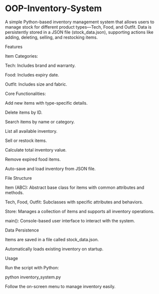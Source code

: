 # OOP-Inventory-System
A simple Python-based inventory management system that allows users to manage stock for different product types—Tech, Food, and Outfit. Data is persistently stored in a JSON file (stock_data.json), supporting actions like adding, deleting, selling, and restocking items.

Features

Item Categories:

Tech: Includes brand and warranty.

Food: Includes expiry date.

Outfit: Includes size and fabric.


Core Functionalities:

Add new items with type-specific details.

Delete items by ID.

Search items by name or category.

List all available inventory.

Sell or restock items.

Calculate total inventory value.

Remove expired food items.

Auto-save and load inventory from JSON file.



File Structure

Item (ABC): Abstract base class for items with common attributes and methods.

Tech, Food, Outfit: Subclasses with specific attributes and behaviors.

Store: Manages a collection of items and supports all inventory operations.

main(): Console-based user interface to interact with the system.


Data Persistence

Items are saved in a file called stock_data.json.

Automatically loads existing inventory on startup.


Usage

Run the script with Python:

python inventory_system.py

Follow the on-screen menu to manage inventory easily.




